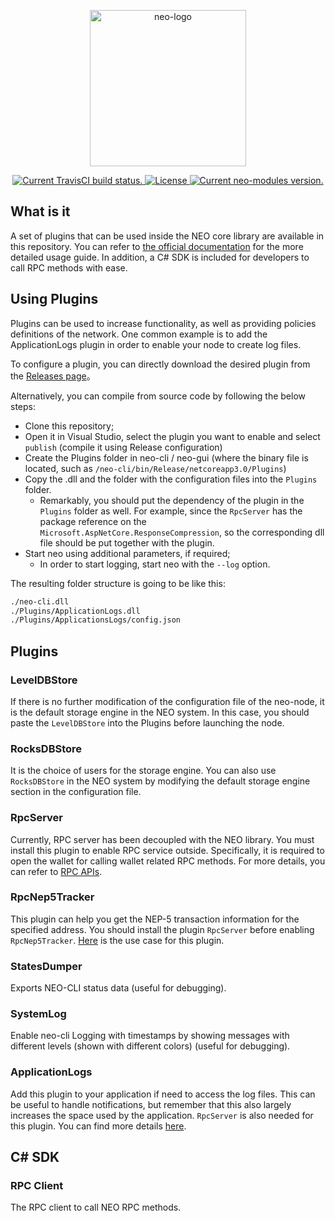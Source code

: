 <p align="center">
<a href="https://neo.org/">
      <img
      src="https://neo3.azureedge.net/images/logo%20files-dark.svg"
      width="250px" alt="neo-logo">
  </a>
</p>

<p align="center">      
  <a href="https://travis-ci.org/neo-project/neo-modules">
    <img src="https://travis-ci.org/neo-project/neo-modules.svg?branch=master" alt="Current TravisCI build status.">
  </a>
  <a href="https://github.com/neo-project/neo-modules/blob/master/LICENSE">
    <img src="https://img.shields.io/badge/license-MIT-blue.svg" alt="License">
  </a>
  <a href="https://github.com/neo-project/neo-modules/releases">
    <img src="https://badge.fury.io/gh/neo-project%2Fneo-modules.svg" alt="Current neo-modules version.">
  </a>    
</p>

## What is it
A set of plugins that can be used inside the NEO core library are available in this repository. You can refer to [the official documentation](https://docs.neo.org/docs/en-us/node/cli/setup.html) for the more detailed usage guide. In addition, a C# SDK is included for developers to call RPC methods with ease.

## Using Plugins
Plugins can be used to increase functionality, as well as providing policies definitions of the network.
One common example is to add the ApplicationLogs plugin in order to enable your node to create log files.

To configure a plugin, you can directly download the desired plugin from the [Releases page](https://github.com/neo-project/neo-modules/releases)。

Alternatively, you can compile from source code by following the below steps:
- Clone this repository;
- Open it in Visual Studio, select the plugin you want to enable and select `publish` \(compile it using Release configuration\)
- Create the Plugins folder in neo-cli / neo-gui (where the binary file is located, such as `/neo-cli/bin/Release/netcoreapp3.0/Plugins`)
- Copy the .dll and the folder with the configuration files into the `Plugins` folder.
  - Remarkably, you should put the dependency of the plugin in the `Plugins` folder as well. For example, since the `RpcServer` has the package reference on the `Microsoft.AspNetCore.ResponseCompression`, so the corresponding dll file should be put together with the plugin.
- Start neo using additional parameters, if required;
  - In order to start logging, start neo with the `--log` option.

The resulting folder structure is going to be like this:

```sh
./neo-cli.dll
./Plugins/ApplicationLogs.dll
./Plugins/ApplicationsLogs/config.json
```

## Plugins
### LevelDBStore
If there is no further modification of the configuration file of the neo-node, it is the default storage engine in the NEO system. In this case, you should paste the `LevelDBStore` into the Plugins before launching the node.

### RocksDBStore
It is the choice of users for the storage engine. You can also use `RocksDBStore` in the NEO system by modifying the default storage engine section in the configuration file.

### RpcServer
Currently, RPC server has been decoupled with the NEO library. You must install this plugin to enable RPC service outside. Specifically, it is required to open the wallet for calling wallet related RPC methods. For more details, you can refer to [RPC APIs](https://docs.neo.org/docs/zh-cn/reference/rpc/latest-version/api.html).  

### RpcNep5Tracker
This plugin can help you get the NEP-5 transaction information for the specified address. You should install the plugin `RpcServer` before enabling `RpcNep5Tracker`. [Here](https://docs.neo.org/docs/en-us/reference/rpc/latest-version/api/getnep5transfers.html) is the use case for this plugin.

### StatesDumper
Exports NEO-CLI status data \(useful for debugging\).

### SystemLog
Enable neo-cli Logging with timestamps by showing messages with different levels (shown with different colors) \(useful for debugging\).

### ApplicationLogs
Add this plugin to your application if need to access the log files. This can be useful to handle notifications, but remember that this also largely increases the space used by the application. `RpcServer` is also needed for this plugin. You can find more details [here](https://docs.neo.org/docs/en-us/reference/rpc/latest-version/api/getapplicationlog.html).

## C# SDK
### RPC Client
The RPC client to call NEO RPC methods.
